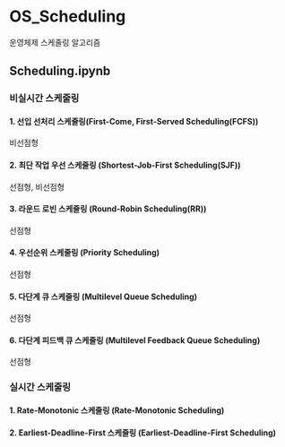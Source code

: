 # OS_Scheduling
운영체제 스케줄링 알고리즘

## Scheduling.ipynb
### 비실시간 스케줄링
#### 1. 선입 선처리 스케줄링(First-Come, First-Served Scheduling(FCFS))
비선점형

#### 2. 최단 작업 우선 스케줄링 (Shortest-Job-First Scheduling(SJF))
선점형, 비선점형

#### 3. 라운드 로빈 스케줄링 (Round-Robin Scheduling(RR))
선점형

#### 4. 우선순위 스케줄링 (Priority Scheduling)
선점형

#### 5.	다단계 큐 스케줄링 (Multilevel Queue Scheduling)
선점형

#### 6.	다단계 피드백 큐 스케줄링 (Multilevel Feedback Queue Scheduling)
선점형

### 실시간 스케줄링
#### 1. Rate-Monotonic 스케줄링 (Rate-Monotonic Scheduling)
#### 2. Earliest-Deadline-First 스케줄링 (Earliest-Deadline-First Scheduling)
